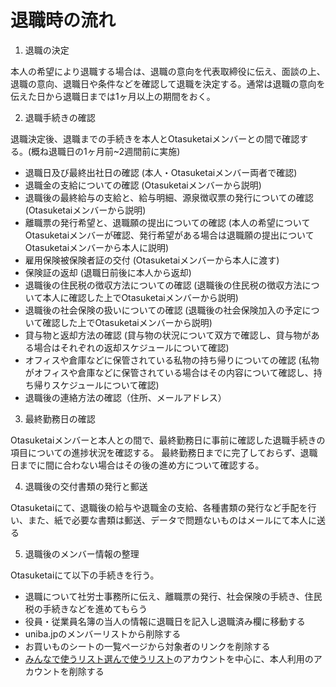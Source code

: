 # 退職時の流れ

1. 退職の決定

本人の希望により退職する場合は、退職の意向を代表取締役に伝え、面談の上、退職の意向、退職日や条件などを確認して退職を決定する。通常は退職の意向を伝えた日から退職日までは1ヶ月以上の期間をおく。

2. 退職手続きの確認

退職決定後、退職までの手続きを本人とOtasuketaiメンバーとの間で確認する。(概ね退職日の1ヶ月前~2週間前に実施)

- 退職日及び最終出社日の確認 (本人・Otasuketaiメンバー両者で確認)
- 退職金の支給についての確認 (Otasuketaiメンバーから説明)
- 退職後の最終給与の支給と、給与明細、源泉徴収票の発行についての確認 (Otasuketaiメンバーから説明)
- 離職票の発行希望と、退職願の提出についての確認 (本人の希望についてOtasuketaiメンバーが確認、発行希望がある場合は退職願の提出についてOtasuketaiメンバーから本人に説明)
- 雇用保険被保険者証の交付 (Otasuketaiメンバーから本人に渡す)
- 保険証の返却 (退職日前後に本人から返却)
- 退職後の住民税の徴収方法についての確認 (退職後の住民税の徴収方法について本人に確認した上でOtasuketaiメンバーから説明)
- 退職後の社会保険の扱いについての確認 (退職後の社会保険加入の予定について確認した上でOtasuketaiメンバーから説明)
- 貸与物と返却方法の確認 (貸与物の状況について双方で確認し、貸与物がある場合はそれぞれの返却スケジュールについて確認)
- オフィスや倉庫などに保管されている私物の持ち帰りについての確認 (私物がオフィスや倉庫などに保管されている場合はその内容について確認し、持ち帰りスケジュールについて確認)
- 退職後の連絡方法の確認（住所、メールアドレス）

3. 最終勤務日の確認

Otasuketaiメンバーと本人との間で、最終勤務日に事前に確認した退職手続きの項目についての進捗状況を確認する。
最終勤務日までに完了しておらず、退職日までに間に合わない場合はその後の進め方について確認する。

4. 退職後の交付書類の発行と郵送

Otasuketaiにて、退職後の給与や退職金の支給、各種書類の発行など手配を行い、また、紙で必要な書類は郵送、データで問題ないものはメールにて本人に送る

5. 退職後のメンバー情報の整理

Otasuketaiにて以下の手続きを行う。

- 退職について社労士事務所に伝え、離職票の発行、社会保険の手続き、住民税の手続きなどを進めてもらう
- 役員・従業員名簿の当人の情報に退職日を記入し退職済み欄に移動する
- uniba.jpのメンバーリストから削除する
- お買いものシートの一覧ページから対象者のリンクを削除する
- [みんなで使うリスト](../みんなで使うリスト.md)[選んで使うリスト](../選んで使うリスト.md)のアカウントを中心に、本人利用のアカウントを削除する
